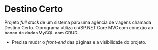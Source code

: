 # Destino Certo

Projeto *full stack* de um sistema para uma agência de viagens chamada Destino Certo. O programa  utiliza o ASP.NET Core MVC com  conexão ao banco de dados MySQL com CRUD.

* Precisa mudar o *front-end* das páginas e a visibilidade do projeto.

